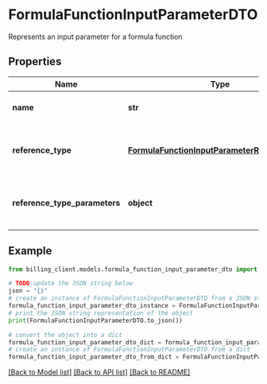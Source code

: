 # FormulaFunctionInputParameterDTO

Represents an input parameter for a formula function

## Properties

Name | Type | Description | Notes
------------ | ------------- | ------------- | -------------
**name** | **str** | Name of the input parameter | [optional] 
**reference_type** | [**FormulaFunctionInputParameterReferenceType**](FormulaFunctionInputParameterReferenceType.md) | Type of reference for the parameter value | [optional] 
**reference_type_parameters** | **object** | Parameters specific to the reference type | [optional] 

## Example

```python
from billing_client.models.formula_function_input_parameter_dto import FormulaFunctionInputParameterDTO

# TODO update the JSON string below
json = "{}"
# create an instance of FormulaFunctionInputParameterDTO from a JSON string
formula_function_input_parameter_dto_instance = FormulaFunctionInputParameterDTO.from_json(json)
# print the JSON string representation of the object
print(FormulaFunctionInputParameterDTO.to_json())

# convert the object into a dict
formula_function_input_parameter_dto_dict = formula_function_input_parameter_dto_instance.to_dict()
# create an instance of FormulaFunctionInputParameterDTO from a dict
formula_function_input_parameter_dto_from_dict = FormulaFunctionInputParameterDTO.from_dict(formula_function_input_parameter_dto_dict)
```
[[Back to Model list]](../README.md#documentation-for-models) [[Back to API list]](../README.md#documentation-for-api-endpoints) [[Back to README]](../README.md)


